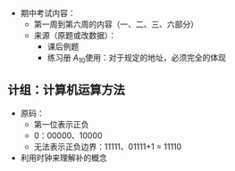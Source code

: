 - 期中考试内容：
	- 第一周到第六周的内容（一、二、三、六部分）
	- 来源（原题或改数据）：
		- 课后例题
		- 练习册
$A_{10}$使用：对于规定的地址，必须完全的体现
## 计组：计算机运算方法
- 原码：
	- 第一位表示正负
	- 0：00000、10000
	- 无法表示正负边界：11111、01111+1 = 11110
- 利用时钟来理解补的概念